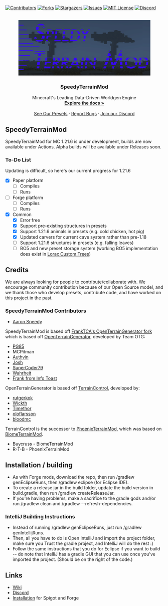 [![Contributors][contributors-shield]][contributors-url]
[![Forks][forks-shield]][forks-url]
[![Stargazers][stars-shield]][stars-url]
[![Issues][issues-shield]][issues-url]
[![MIT License][license-shield]][license-url]
[![Discord][discord-shield]][discord-url]

<br />
<div align="center">
  <a href="https://github.com/Aaron-Speedy/SpeedyTerrainMod">
    <img src="STM-logo.png" alt="Logo" width="421" height="177">
  </a>

<h3 align="center">SpeedyTerrainMod</h3>

  <p align="center">
    Minecraft's Leading Data-Driven Worldgen Engine
    <br />
    <a href="https://openterraingen.fandom.com"><strong>Explore the docs »</strong></a>
    <br />
    <br />
    <a href="https://www.openterraingenerator.org/presets.html">See Our Presets</a>
    ·
    <a href="https://github.com/othneildrew/Best-README-Template/issues">Report Bugs</a>
    ·
    <a href="https://discord.gg/YY2NECCBYN">Join our Discord</a>
  </p>
</div>

## SpeedyTerrainMod

SpeedyTerrainMod for MC 1.21.6 is under development, builds are now available under Actions. Alpha builds will be available under Releases soon.

### To-Do List
Updating is difficult, so here's our current progress for 1.21.6
- [x] Paper platform
  - [ ] Compiles
  - [ ] Runs
- [ ] Forge platform
  - [ ] Compiles
  - [ ] Runs
- [x] Common
  - [x] Error free
  - [x] Support pre-existing structures in presets
  - [x] Support 1.21.6 animals in presets (e.g. cold chicken, hot pig)
  - [x] Updated carvers for current cave system rather than pre-1.18
  - [ ] Support 1.21.6 structures in presets (e.g. falling leaves)
  - [ ] BO5 and new preset storage system (working BO5 implementation does exist in <a href="https://github.com/FrankTCA/LoraxCustomTrees">Lorax Custom Trees</a>)

## Credits

We are always looking for people to contribute/collaborate with. We encourage community contribution because of our Open Source model, and we thank those who develop presets, contribute code, and have worked on this project in the past.

### SpeedyTerrainMod Contributors
* <a href="https://github.com/Aaron-Speedy">Aaron Speedy</a>

SpeedyTerrainMod is based off <a href="https://github.com/FrankTCA/OpenTopG">FrankTCA's OpenTerrainGenerator fork</a> which is based off <a href="https://github.com/PG85/OpenTerrainGenerator">OpenTerrainGenerator</a>, developed by Team OTG:

* <a href="https://github.com/PG85">PG85</a>
* MCPitman
* <a href="https://github.com/authvin">Authvin</a>
* <a href="https://github.com/Coll1234567">Josh</a>
* <a href="https://github.com/SuperCoder7979">SuperCoder79</a>
* <a href="https://github.com/SXRWahrheit">Wahrheit</a>
* <a href="https://infotoast.org">Frank from Info Toast</a>

OpenTerrainGenerator is based off <a href="https://github.com/mctcp/TerrainControl">TerrainControl</a>, developed by:

* <a href="https://github.com/rutgerkok">rutgerkok</a>
* <a href="https://github.com/Wickth">Wickth</a>
* <a href="https://github.com/Timethor">Timethor</a>
* <a href="https://github.com/oloflarsson">oloflarsson</a>
* <a href="https://github.com/bloodmc">bloodmc</a>

TerrainControl is the successor
to <a href="http://www.minecraftforum.net/topic/313991-phoenixterrainmod/">PhoenixTerrainMod</a>, which was based
on <a href="http://www.minecraftforum.net/topic/71565-biomemod/">BiomeTerrainMod</a>.

* Buycruss - BiomeTerrainMod
* R-T-B - PhoenixTerrainMod

## Installation / building

- As with Forge mods, download the repo, then run /gradlew genEclipseRuns, then /gradlew eclipse (for Eclipse IDE).
- To create a release jar in the build folder, update the build version in build.gradle, then run /gradlew
  createReleaseJar.
- If you're having problems, make a sacrifice to the gradle gods and/or run /gradlew clean and /gradlew
  --refresh-dependencies.

### IntelliJ Building Instructions

- Instead of running /gradlew genEclipseRuns, just run /gradlew genIntellijRuns.
- Then, all you have to do is Open IntelliJ and import the project folder, make sure you Trust the gradle project, and
  IntelliJ will do the rest :)
- Follow the same instructions that you do for Eclipse if you want to build -- do note that IntelliJ has a gradle GUI
  that you can use once you've imported the project. (Should be on the right of the code.)

## Links

* [Wiki](http://openterraingen.wikia.com/wiki/Open_Terrain_Generator_Wiki)
* [Discord](https://discord.com/invite/UXzdVTH)
* [Installation](https://openterraingen.fandom.com/wiki/Installing_OTG) for Spigot and Forge

[contributors-shield]: https://img.shields.io/github/contributors/Aaron-Speedy/SpeedyTerrainMod.svg?style=for-the-badge

[contributors-url]: https://github.com/Aaron-Speedy/SpeedyTerrainMod/graphs/contributors

[forks-shield]: https://img.shields.io/github/forks/Aaron-Speedy/SpeedyTerrainMod.svg?style=for-the-badge

[forks-url]: https://github.com/Aaron-Speedy/SpeedyTerrainMod/network/members

[stars-shield]: https://img.shields.io/github/stars/Aaron-Speedy/SpeedyTerrainMod.svg?style=for-the-badge

[stars-url]: https://github.com/Aaron-Speedy/SpeedyTerrainMod/stargazers

[issues-shield]: https://img.shields.io/github/issues/Aaron-Speedy/SpeedyTerrainMod.svg?style=for-the-badge

[issues-url]: https://github.com/Aaron-Speedy/SpeedyTerrainMod/issues

[license-shield]: https://img.shields.io/github/license/Aaron-Speedy/SpeedyTerrainMod.svg?style=for-the-badge

[license-url]: https://github.com/Aaron-Speedy/SpeedyTerrainMod/blob/master/LICENSE.txt

[linkedin-shield]: https://img.shields.io/badge/-LinkedIn-black.svg?style=for-the-badge&logo=linkedin&colorB=555

[linkedin-url]: https://linkedin.com/in/linkedin_username

[discord-shield]: https://img.shields.io/discord/307111022257373185?style=for-the-badge

[discord-url]: https://discord.gg/YY2NECCBYN

[product-screenshot]: images/screenshot.png
